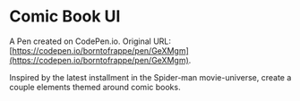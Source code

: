 # Comic Book UI

A Pen created on CodePen.io. Original URL: [https://codepen.io/borntofrappe/pen/GeXMgm](https://codepen.io/borntofrappe/pen/GeXMgm).

Inspired by the latest installment in the Spider-man movie-universe, create a couple elements themed around comic books.